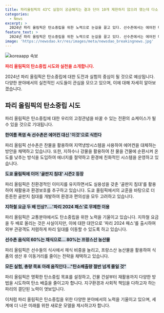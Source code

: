 ```yaml
---
title: 파리올림픽의 43℃ 실험이 궁금해지는 결과 단어 10개 제한하지 않으려 했는데 다소 초과했습니다. 이에 대해 어떻게 생각하시나요?
categories:
  - News
excerpt: >
  2024년 파리 올림픽은 탄소중립을 위한 노력으로 눈길을 끌고 있다. 선수촌에서는 에어컨 대신 지역냉방시스템을 활용하고, 골판지 침대와 지하철 요금 정책 등에서도 탄소중립에 도전한다. 선수촌의 음식은 60%가 채식이며, 프랑스산 농산물을 80% 사용하여 탄소 배출을 줄인다. 전체적으로는 탄소배출량을 150만 톤 이내로 줄이는 목표를 세우고 있으며, 총량 목표 아래 각 분야에서 창의적인 방법을 도입해 나가고 있다. 또한, 자전거 이용 촉진 및 각종 편의시설을 확충하여 환경 친화적인 올림픽을 구현하고자 한다.
feature_text: >
  2024년 파리 올림픽은 탄소중립을 위한 노력으로 눈길을 끌고 있다. 선수촌에서는 에어컨 대신 지역냉방시스템을 활용하고, 골판지 침대와 지하철 요금 정책 등에서도 탄소중립에 도전한다. 선수촌의 음식은 60%가 채식이며, 프랑스산 농산물을 80% 사용하여 탄소 배출을 줄인다. 전체적으로는 탄소배출량을 150만 톤 이내로 줄이는 목표를 세우고 있으며, 총량 목표 아래 각 분야에서 창의적인 방법을 도입해 나가고 있다. 또한, 자전거 이용 촉진 및 각종 편의시설을 확충하여 환경 친화적인 올림픽을 구현하고자 한다.
image: 'https://newsdao.kr/res/images/meta/newsdao_breakingnews.jpg'
---
```


<p><img src="https://newsdao.kr/res/images/meta/newsdao_breakingnews.jpg" alt="koreaapp 속보" /></p>

<p><b><span style="color: #ee2323;">파리 올림픽의 탄소중립 시도와 실천을 소개합니다.</span></b></p>

<p>2024년 파리 올림픽은 탄소중립에 대한 도전과 실험의 중심이 될 것으로 예상됩니다. 다양한 분야에서의 실천적인 시도들이 관심을 모으고 있으며, 이에 대해 자세히 알아보겠습니다. </p>

<h2 data-ke-size="size26">파리 올림픽의 탄소중립 시도</h2>

<p data-ke-size="size16">파리 올림픽은 탄소중립에 대한 우리의 고정관념을 바꿀 수 있는 전환의 쇼케이스가 될 수 있을 것으로 기대됩니다.</p>

<p><b><span style="background-color: #21538527;">한여름 폭염 속 선수촌은 에어컨 대신 '이것'으로 식힌다</span></b></p>

<p>파리 올림픽 선수촌은 찬물을 활용하여 지역냉방시스템을 사용하여 에어컨을 대체하는 방안을 채택하고 있습니다. 또한, 지하수나 강물을 활용하여 찬 물을 건물에 순환시켜 온도를 낮추는 방식을 도입하여 에너지를 절약하고 환경에 친화적인 시스템을 운영하고 있습니다.</p>

<p><b><span style="background-color: #21538527;">도쿄 올림픽에 이어 '골판지 침대' 시즌2 등장</span></b></p>

<p>파리 올림픽은 친환경적인 이미지를 유지하면서도 실용성을 갖춘 '골판지 침대'를 활용하여 재활용과 환경보호를 추구하고 있습니다. 도쿄 올림픽에서의 교훈을 바탕으로 더 튼튼한 골판지 침대를 개발하여 환경과 편의성을 모두 고려하고 있습니다.</p>

<p><b><span style="background-color: #21538527;">지하철 요금 두 배 인상?....'파리 2024 패스'로 무제한 이용</span></b></p>

<p>파리 올림픽은 교통분야에서도 탄소중립을 위한 노력을 기울이고 있습니다. 지하철 요금을 두 배로 올리는 것은 사실이지만, 이에 대한 대안으로 '파리 2024 패스'를 출시하여 외부 관광객도 저렴하게 파리 일대를 이동할 수 있도록 하고 있습니다.</p>

<p><b><span style="background-color: #21538527;">선수촌 음식의 60%는 채식으로... 80%는 프랑스산 농산물</span></b></p>

<p>파리 올림픽은 선수들의 식사에서 채식 비중을 늘리고, 프랑스산 농산물을 활용하여 식품의 생산 후 이동거리를 줄이는 전략을 채택하고 있습니다.</p>

<p><b><span style="background-color: #21538527;">모든 실험, 총량 목표 아래 움직인다..."탄소배출량 절반 넘게 줄일 것"</span></b></p>

<p>파리 올림픽은 명확한 탄소중립 목표를 설정하고, 건물 건설부터 재활용까지 다양한 방법을 시도하여 탄소 배출을 줄이고자 합니다. 지구환경과 사회적 책임을 다하고자 하는 파리의 결단된 노력이 엿보입니다.</p>

<p>이처럼 파리 올림픽은 탄소중립을 위한 다양한 분야에서의 노력을 기울이고 있으며, 세계에 더 나은 미래를 위한 새로운 모델을 제시하고자 합니다.</p>

